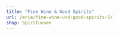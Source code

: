 ```yaml
---
title: "Fine Wine & Good Spirits"
url: /erie/fine-wine-und-good-spirits-5/
shop: Spirituosen
---
```

